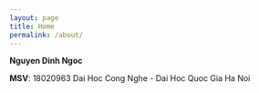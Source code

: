 ```yaml
---
layout: page
title: Home
permalink: /about/
---
```

**Nguyen Dinh Ngoc**

**MSV**: 18020963
Dai Hoc Cong Nghe - Dai Hoc Quoc Gia Ha Noi
